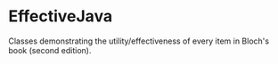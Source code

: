 EffectiveJava
=============

Classes demonstrating the utility/effectiveness of every item in Bloch's book (second edition).
